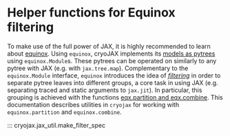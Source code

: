 # Helper functions for Equinox filtering

To make use of the full power of JAX, it is highly recommended to learn about [equinox](https://docs.kidger.site/equinox/all-of-equinox/). Using `equinox`, cryoJAX implements its [models as pytrees](https://docs.kidger.site/equinox/all-of-equinox/#1-models-as-pytrees) using `equinox.Module`s. These pytrees can be operated on similarly to any pytree with JAX (e.g. with `jax.tree.map`). Complementary to the `equinox.Module` interface, `equinox` introduces the idea of [*filtering*](https://docs.kidger.site/equinox/all-of-equinox/#2-filtering) in order to separate pytree leaves into different groups, a core task in using JAX (e.g. separating traced and static arguments to `jax.jit`). In particular, this grouping is achieved with the functions [eqx.partition and eqx.combine](https://docs.kidger.site/equinox/api/manipulation/#equinox.partition). This documentation describes utilities in `cryojax` for working with `equinox.partition` and `equinox.combine`.

::: cryojax.jax_util.make_filter_spec
